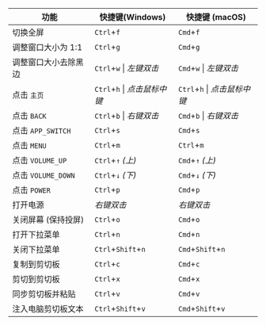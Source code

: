 | 功能               | 快捷键(Windows)           | 快捷键 (macOS)            |
| ---------------- | ---------------------- | ---------------------- |
| 切换全屏             | `Ctrl`+`f`             | `Cmd`+`f`              |
| 调整窗口大小为 1:1      | `Ctrl`+`g`             | `Cmd`+`g`              |
| 调整窗口大小去除黑边       | `Ctrl`+`w` \| *左键双击*   | `Cmd`+`w` \| *左键双击*    |
| 点击 `主页`          | `Ctrl`+`h` \| *点击鼠标中键* | `Ctrl`+`h` \| *点击鼠标中键* |
| 点击 `BACK`        | `Ctrl`+`b` \| *右键双击*   | `Cmd`+`b` \| *右键双击*    |
| 点击 `APP_SWITCH`  | `Ctrl`+`s`             | `Cmd`+`s`              |
| 点击 `MENU`        | `Ctrl`+`m`             | `Ctrl`+`m`             |
| 点击 `VOLUME_UP`   | `Ctrl`+`↑` *(上)*       | `Cmd`+`↑` *(上)*        |
| 点击 `VOLUME_DOWN` | `Ctrl`+`↓` *(下)*       | `Cmd`+`↓` *(下)*        |
| 点击 `POWER`       | `Ctrl`+`p`             | `Cmd`+`p`              |
| 打开电源             | *右键双击*                 | *右键双击*                 |
| 关闭屏幕 (保持投屏)      | `Ctrl`+`o`             | `Cmd`+`o`              |
| 打开下拉菜单           | `Ctrl`+`n`             | `Cmd`+`n`              |
| 关闭下拉菜单           | `Ctrl`+`Shift`+`n`     | `Cmd`+`Shift`+`n`      |
| 复制到剪切板           | `Ctrl`+`c`             | `Cmd`+`c`              |
| 剪切到剪切板           | `Ctrl`+`x`             | `Cmd`+`x`              |
| 同步剪切板并粘贴         | `Ctrl`+`v`             | `Cmd`+`v`              |
| 注入电脑剪切板文本        | `Ctrl`+`Shift`+`v`     | `Cmd`+`Shift`+`v`      |